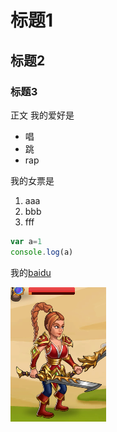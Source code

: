 # 标题1
## 标题2
### 标题3

正文
我的爱好是
* 唱
* 跳
* rap

我的女票是
1. aaa
2. bbb
3. fff

~~~javascript
var a=1
console.log(a)
~~~

我的[baidu](www.baidu.com)

![一张图片](1.png)
